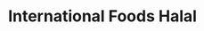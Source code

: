 ---
title: "International Foods Halal"
url: /indianapolis/international-foods-halal/
shop: supermarket
---